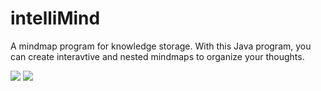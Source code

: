 intelliMind
===========

A mindmap program for knowledge storage. With this Java program, you can create interavtive and nested mindmaps to organize your thoughts.

<img src="https://srsoftware.de/sites/srsoftware.de/files/images/intellimind%20screenshot_0.png"/>
<img src="https://srsoftware.de/sites/srsoftware.de/files/images/intellimind%20screenshot.png"/>
